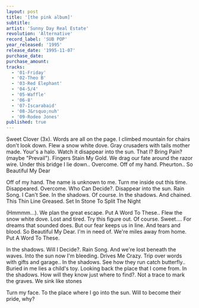 ```yaml
---
layout: post
title: '[the pink album]'
subtitle: 
artist: 'Sunny Day Real Estate'
revolution: 'Alternative'
record_label: 'SUB POP'
year_released: '1995'
release_date: '1995-11-07'
purchase_date: 
purchase_amount: 
tracks:
  - '01-Friday'
  - '02-Theo B'
  - '03-Red Elephant'
  - '04-5/4'
  - '05-Waffle'
  - '06-8'
  - '07-Iscarabaid'
  - '08-J&rsquo;nuh'
  - '09-Rodeo Jones'
published: true
---
```


Sweet Clover (3x). Words are all on the page. I climbed mountain for chairs don't look down. Flew a snow white dove. Gray crusaders with tails mother made. Your's a halo. Watch it disappear into the sun. That I? Bring Pain? (maybe "Prevail"). Fingers Stain My Gold. We drag our fate around the razor wire. Under this bridge I lie down.. Overcome. Off of my hand. Pheurton.. So Beautiful My Dear

Off of my hand. The name is unknown to me. Turn me inside out this time. Disappeared. Overcome. Who Can Decide?. Disappear into the sun. Rain Song. I Can't See. In the shadows. Of course. In the shadows. And chained. This Thin Line Greased. Set In Stone To Split The Night

(Hmmmm...). We plan the great escape. Put A Word To These.. Flew the snow white dove. Lost and tired. Try this figure out. Of course. Sweet.... For dreams that sounded does. But our fear keeps us in line. And tears and blood. So Beautiful My Dear. I'm in need of. We're miles away from home. Put A Word To These.

In the shadows. Will I Decide?. Rain Song. And we're lost beneath the waves. Into the sun now I'm bleeding. Drives Me Crazy. Trip over words with gifts and garage.. In the shadows. See how they run catch butterfly.. Buried in me lies a child's toy. Looking back the place that I come from. In the shadows. How will they know just where to find?. Not a trace to mark the graves. We sink like stones

Turn my face. To the place where I go into the sun. Will to become their pride, why?
